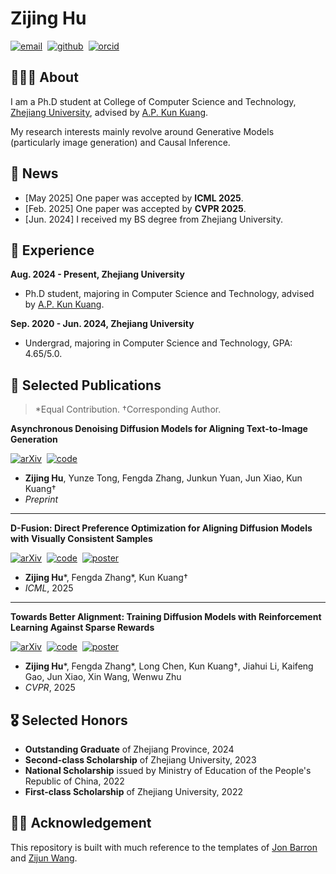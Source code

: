 # Zijing Hu

<div>

[![email](https://img.shields.io/badge/Email-zj.hu-29abfd)](mailto:zj.hu@zju.edu.cn)&nbsp;
[![github](https://img.shields.io/badge/Github-hu--zijing-white)](https://github.com/hu-zijing)&nbsp;
[![orcid](https://img.shields.io/badge/ORCID-zijing_hu-a6ce39)](https://orcid.org/0009-0007-6167-3996)&nbsp;

</div>

## 🧑🏻‍💻 About

I am a Ph.D student at College of Computer Science and Technology, [Zhejiang University](https://www.zju.edu.cn/english/), advised by [A.P. Kun Kuang](https://scholar.google.com/citations?user=FOsNiMQAAAAJ). 

My research interests mainly revolve around Generative Models (particularly image generation) and Causal Inference.

## 💬 News

* [May 2025] One paper was accepted by **ICML 2025**.
* [Feb. 2025] One paper was accepted by **CVPR 2025**.
* [Jun. 2024] I received my BS degree from Zhejiang University. 

## 💼 Experience

**Aug. 2024 - Present, Zhejiang University**
* Ph.D student, majoring in Computer Science and Technology, advised by [A.P. Kun Kuang](https://scholar.google.com/citations?user=FOsNiMQAAAAJ).

**Sep. 2020 - Jun. 2024, Zhejiang University**
* Undergrad, majoring in Computer Science and Technology, GPA: 4.65/5.0.

## 📄 Selected Publications

> \*Equal Contribution. †Corresponding Author.

**Asynchronous Denoising Diffusion Models for Aligning Text-to-Image Generation**

<div>

[![arXiv](https://img.shields.io/badge/arxiv-2510.04504-b31b1b)](https://arxiv.org/abs/2510.04504)&nbsp;
[![code](https://img.shields.io/badge/code-AsynDM-blue)](https://github.com/hu-zijing/AsynDM)&nbsp;

</div>

* **Zijing Hu**, Yunze Tong, Fengda Zhang, Junkun Yuan, Jun Xiao, Kun Kuang†
* *Preprint*

---

**D-Fusion: Direct Preference Optimization for Aligning Diffusion Models with Visually Consistent Samples**

<div>

<!-- *paper and code will come soon.*  -->
[![arXiv](https://img.shields.io/badge/arxiv-2505.22002-b31b1b)](https://arxiv.org/abs/2505.22002)&nbsp;
[![code](https://img.shields.io/badge/code-D--Fusion-blue)](https://github.com/hu-zijing/D-Fusion)&nbsp;
[![poster](https://img.shields.io/badge/poster-D--Fusion-teal)](images/poster/D-Fusion.png)&nbsp;

</div>

* **Zijing Hu**\*, Fengda Zhang\*, Kun Kuang†
* *ICML*, 2025

---

**Towards Better Alignment: Training Diffusion Models with Reinforcement Learning Against Sparse Rewards**

<div>

[![arXiv](https://img.shields.io/badge/arxiv-2503.11240-b31b1b)](https://arxiv.org/abs/2503.11240)&nbsp;
[![code](https://img.shields.io/badge/code-B2--DiffuRL-blue)](https://github.com/hu-zijing/B2-DiffuRL)&nbsp;
[![poster](https://img.shields.io/badge/poster-B2--DiffuRL-teal)](images/poster/B2-DiffuRL.png)&nbsp;

</div>

* **Zijing Hu**\*, Fengda Zhang\*, Long Chen, Kun Kuang†, Jiahui Li, Kaifeng Gao, Jun Xiao, Xin Wang, Wenwu Zhu
* *CVPR*, 2025


## 🎖️ Selected Honors

* **Outstanding Graduate** of Zhejiang Province, 2024
* **Second-class Scholarship** of Zhejiang University, 2023
* **National Scholarship** issued by Ministry of Education of the People's Republic of China, 2022
* **First-class Scholarship** of Zhejiang University, 2022

## 🫶🏻 Acknowledgement

This repository is built with much reference to the templates of [Jon Barron](https://github.com/jonbarron/website) and [Zijun Wang](https://github.com/asillycat/asillycat.github.io). 
